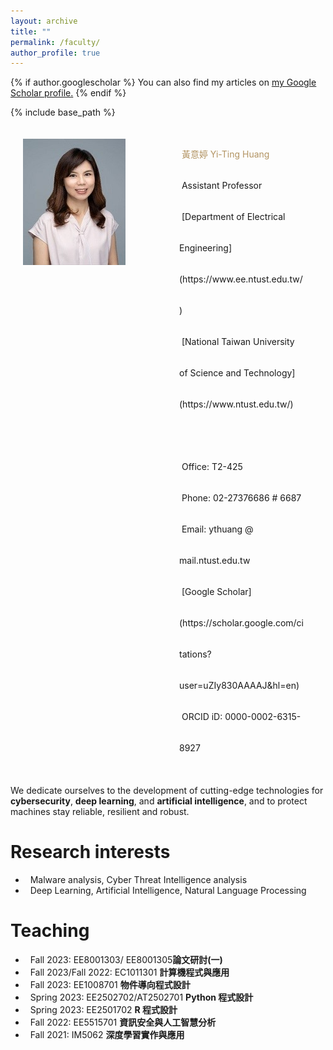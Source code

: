 ```yaml
---
layout: archive
title: ""
permalink: /faculty/
author_profile: true
---
```


{% if author.googlescholar %}
  You can also find my articles on <u><a href="{{author.googlescholar}}">my Google Scholar profile</a>.</u>
{% endif %}

{% include base_path %}


<style type="text/css">
#DIV1{
width:200px;
line-height:50px;
padding:20px;
border:0px blue solid;
margin-right:10px;
float:left;
}
#DIV2{
width:200px;
line-height:50px;
padding:20px;
border:0px green solid;
float:left;
}
</style>
<div id="DIV1"><img src="/images/Yi-ting3.jpg" align="left" height="50%"/></div>
<div id="DIV2">
  <font color="#b29362"> &nbsp;黃意婷 Yi-Ting Huang</font><br>
     &nbsp;Assistant Professor<br>
     &nbsp;[Department of Electrical Engineering](https://www.ee.ntust.edu.tw/)<br>
     &nbsp;[National Taiwan University of Science and Technology](https://www.ntust.edu.tw/)<br><br>
     &nbsp;Office: T2-425<br>
     &nbsp;Phone: 02-27376686 # 6687<br>   
     &nbsp;Email: ythuang @ mail.ntust.edu.tw<br>
     &nbsp;[Google Scholar](https://scholar.google.com/citations?user=uZIy830AAAAJ&hl=en)<br>
     &nbsp;ORCID iD: 0000-0002-6315-8927<br>
</div>
<div style="clear:both;"></div>

   

  We dedicate ourselves to the development of cutting-edge technologies for **cybersecurity**, **deep learning**, and **artificial intelligence**, and to protect machines stay reliable, resilient and robust.<br>

<!-- Research interests -->  
# Research interests

  * &nbsp;&nbsp;Malware analysis, Cyber Threat Intelligence analysis
  * &nbsp;&nbsp;Deep Learning, Artificial Intelligence, Natural Language Processing

<!-- Teaching -->

# Teaching

  * &nbsp;&nbsp;Fall 2023: EE8001303/ EE8001305**論文研討(一)**
  * &nbsp;&nbsp;Fall 2023/Fall 2022: EC1011301 **計算機程式與應用**
  * &nbsp;&nbsp;Fall 2023: EE1008701 **物件導向程式設計**
  * &nbsp;&nbsp;Spring 2023: EE2502702/AT2502701 **Python 程式設計**
  * &nbsp;&nbsp;Spring 2023: EE2501702 **R 程式設計**
  * &nbsp;&nbsp;Fall 2022: EE5515701 **資訊安全與人工智慧分析**
  * &nbsp;&nbsp;Fall 2021: IM5062 **深度學習實作與應用**

